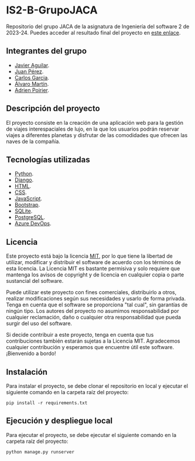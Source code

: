 # IS2-B-GrupoJACA
Repositorio del grupo JACA de la asignatura de Ingeniería del software 2 de 2023-24. Puedes acceder al resultado final del proyecto en [este enlace](tour-espacial-relecloud.azurewebsites.net).

## Integrantes del grupo
- [Javier Aguilar](https://github.com/J-AguilarG).
- [Juan Pérez](https://github.com/Mr-Vozka).
- [Carlos Garcia](https://github.com/carlosgarcirev).
- [Álvaro Martín](https://github.com/amgdestructor).
- [Adrien Poirier](https://github.com/Adrixx10p).

## Descripción del proyecto
El proyecto consiste en la creación de una aplicación web para la gestión de viajes interespaciales de lujo, en la que los usuarios podrán reservar viajes a diferentes planetas y disfrutar de las comodidades que ofrecen las naves de la compañía.

## Tecnologías utilizadas
- [Python](https://www.python.org/).
- [Django](https://www.djangoproject.com/).
- [HTML](https://html.com/).
- [CSS](https://www.w3.org/Style/CSS/Overview.en.html).
- [JavaScript](https://www.javascript.com/).
- [Bootstrap](https://getbootstrap.com/).
- [SQLite](https://www.sqlite.org/index.html).
- [PostgreSQL](https://www.postgresql.org/).
- [Azure DevOps](https://azure.microsoft.com/es-es/services/devops/).

## Licencia
Este proyecto está bajo la licencia [MIT](https://choosealicense.com/licenses/mit/), por lo que tiene la libertad de utilizar, modificar y distribuir el software de acuerdo con los términos de esta licencia. La Licencia MIT es bastante permisiva y solo requiere que mantenga los avisos de copyright y de licencia en cualquier copia o parte sustancial del software.

Puede utilizar este proyecto con fines comerciales, distribuirlo a otros, realizar modificaciones según sus necesidades y usarlo de forma privada. Tenga en cuenta que el software se proporciona "tal cual", sin garantías de ningún tipo. Los autores del proyecto no asumimos responsabilidad por cualquier reclamación, daño o cualquier otra responsabilidad que pueda surgir del uso del software.

Si decide contribuir a este proyecto, tenga en cuenta que tus contribuciones también estarán sujetas a la Licencia MIT. Agradecemos cualquier contribución y esperamos que encuentre útil este software. ¡Bienvenido a bordo!


## Instalación
Para instalar el proyecto, se debe clonar el repositorio en local y ejecutar el siguiente comando en la carpeta raíz del proyecto:
```
pip install -r requirements.txt
```

## Ejecución y despliegue local
Para ejecutar el proyecto, se debe ejecutar el siguiente comando en la carpeta raíz del proyecto:
```
python manage.py runserver
```